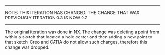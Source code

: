 *******************************************************************************************
NOTE: THIS ITERATION HAS CHANGED. THE CHANGE THAT WAS PREVIOUSLY ITERATION 0.3 IS NOW 0.2
*******************************************************************************************
The original iteration was done in NX. The change was deleting a point from within a sketch that located a hole center and then adding a new point to that sketch. Creo and CATIA do not allow such changes, therefore this change was dropped.
